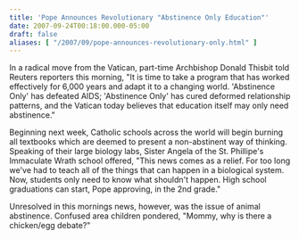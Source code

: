 ```yaml
---
title: 'Pope Announces Revolutionary "Abstinence Only Education"'
date: 2007-09-24T00:18:00.000-05:00
draft: false
aliases: [ "/2007/09/pope-announces-revolutionary-only.html" ]
---
```


In a radical move from the Vatican, part-time Archbishop Donald Thisbit told Reuters reporters this morning, "It is time to take a program that has worked effectively for 6,000 years and adapt it to a changing world. 'Abstinence Only' has defeated AIDS; 'Abstinence Only' has cured deformed relationship patterns, and the Vatican today believes that education itself may only need abstinence."  
  
Beginning next week, Catholic schools across the world will begin burning all textbooks which are deemed to present a non-abstinent way of thinking. Speaking of their large biology labs, Sister Angela of the St. Phillipe's Immaculate Wrath school offered, "This news comes as a relief. For too long we've had to teach all of the things that can happen in a biological system. Now, students only need to know what shouldn't happen. High school graduations can start, Pope approving, in the 2nd grade."  
  
Unresolved in this mornings news, however, was the issue of animal abstinence. Confused area children pondered, "Mommy, why is there a chicken/egg debate?"